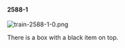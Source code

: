 #### 2588-1
![train-2588-1-0.png](https://github.com/lil-lab/nlvr/raw/master/nlvr/train/images/36/train-2588-1-0.png "train-2588-1-0.png")

There is a box with a black item on top.